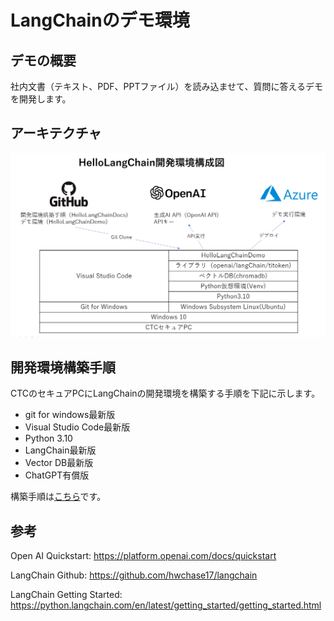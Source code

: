 # LangChainのデモ環境

## デモの概要
社内文書（テキスト、PDF、PPTファイル）を読み込ませて、質問に答えるデモを開発します。


## アーキテクチャ
![Alt text](image.png)

## 開発環境構築手順
CTCのセキュアPCにLangChainの開発環境を構築する手順を下記に示します。

- git for windows最新版
- Visual Studio Code最新版
- Python 3.10
- LangChain最新版
- Vector DB最新版
- ChatGPT有償版

構築手順は[こちら](INSTALL/INSTALL.md)です。

## 参考
Open AI Quickstart:
https://platform.openai.com/docs/quickstart

LangChain Github:
https://github.com/hwchase17/langchain

LangChain Getting Started:
https://python.langchain.com/en/latest/getting_started/getting_started.html
